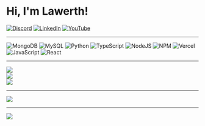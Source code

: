 # Hi, I'm Lawerth!
[![Discord](https://img.shields.io/badge/Discord-%237289DA.svg?logo=discord&logoColor=white)](https://discord.gg/https://discord.gg/mPNt8WexJA) [![LinkedIn](https://img.shields.io/badge/LinkedIn-%230077B5.svg?logo=linkedin&logoColor=white)](https://linkedin.com/in/lawerth) [![YouTube](https://img.shields.io/badge/YouTube-%23FF0000.svg?logo=YouTube&logoColor=white)](https://youtube.com/@https://www.youtube.com/@lawerth)

---

![MongoDB](https://img.shields.io/badge/MongoDB-%234ea94b.svg?style=for-the-badge&logo=mongodb&logoColor=white) ![MySQL](https://img.shields.io/badge/mysql-4479A1.svg?style=for-the-badge&logo=mysql&logoColor=white) ![Python](https://img.shields.io/badge/python-3670A0?style=for-the-badge&logo=python&logoColor=ffdd54) ![TypeScript](https://img.shields.io/badge/typescript-%23007ACC.svg?style=for-the-badge&logo=typescript&logoColor=white) ![NodeJS](https://img.shields.io/badge/node.js-6DA55F?style=for-the-badge&logo=node.js&logoColor=white) ![NPM](https://img.shields.io/badge/NPM-%23CB3837.svg?style=for-the-badge&logo=npm&logoColor=white) ![Vercel](https://img.shields.io/badge/vercel-%23000000.svg?style=for-the-badge&logo=vercel&logoColor=white) ![JavaScript](https://img.shields.io/badge/javascript-%23323330.svg?style=for-the-badge&logo=javascript&logoColor=%23F7DF1E) ![React](https://img.shields.io/badge/react-%2320232a.svg?style=for-the-badge&logo=react&logoColor=%2361DAFB)

---

![](https://github-readme-stats.vercel.app/api?username=lawerth&theme=radical&hide_border=false&include_all_commits=true&count_private=false)<br/>
![](https://nirzak-streak-stats.vercel.app/?user=lawerth&theme=radical&hide_border=false)<br/>
![](https://github-readme-stats.vercel.app/api/top-langs/?username=lawerth&theme=radical&hide_border=false&include_all_commits=true&count_private=false&layout=compact)

---

![](https://github-contributor-stats.vercel.app/api?username=lawerth&limit=5&theme=dark&combine_all_yearly_contributions=true)

---
[![](https://visitcount.itsvg.in/api?id=lawerth&icon=0&color=0)](https://visitcount.itsvg.in)
